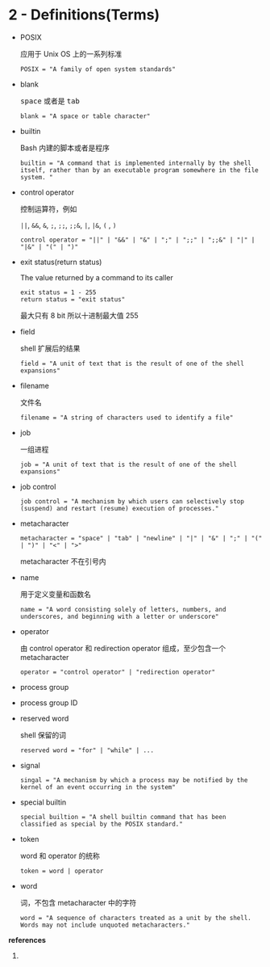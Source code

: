 # 2 - Definitions(Terms)

- POSIX

  应用于 Unix OS 上的一系列标准

  ```
  POSIX = "A family of open system standards"
  ```

- blank

  <kbd>space</kbd> 或者是 <kbd>tab</kbd>

  ```
  blank = "A space or table character"
  ```

- builtin

  Bash 内建的脚本或者是程序

  ```
  builtin = "A command that is implemented internally by the shell itself, rather than by an executable program somewhere in the file system. "
  ```

- control operator

  控制运算符，例如

  `||`, `&&`, `&`, `;`, `;;`, `;;&`, `|`, `|&`, `(` , `)`

  ```
  control operator = "||" | "&&" | "&" | ";" | ";;" | ";;&" | "|" | "|&" | "(" | ")"
  ```

- exit status(return status)

  The value returned by a command to its caller

  ```
  exit status = 1 - 255
  return status = "exit status"
  ```

  最大只有 8 bit 所以十进制最大值 255

- field

  shell 扩展后的结果
  
  ```
  field = "A unit of text that is the result of one of the shell expansions"
  ```

- filename

  文件名

  ```
  filename = "A string of characters used to identify a file"
  ```

- job

  一组进程

  ```
  job = "A unit of text that is the result of one of the shell expansions"
  ```

- job control

  ```
  job control = "A mechanism by which users can selectively stop (suspend) and restart (resume) execution of processes."
  ```

- metacharacter

  ```
  metacharacter = "space" | "tab" | "newline" | "|" | "&" | ";" | "(" | ")" | "<" | ">"
  ```

  metacharacter 不在引号内

- name

  用于定义变量和函数名

  ```
  name = "A word consisting solely of letters, numbers, and underscores, and beginning with a letter or underscore"
  ```

- operator

  由 control operator 和 redirection operator 组成，至少包含一个 metacharacter

  ```
  operator = "control operator" | "redirection operator"
  ```

- process group

- process group ID

- reserved word

  shell 保留的词

  ```
  reserved word = "for" | "while" | ...
  ```

- signal

  ```
  singal = "A mechanism by which a process may be notified by the kernel of an event occurring in the system"
  ```

- special builtin

  ```
  special builtion = "A shell builtin command that has been classified as special by the POSIX standard."
  ```

- token

  word 和 operator 的统称

  ```
  token = word | operator
  ```

- word

  词，不包含 metacharacter 中的字符

  ```
  word = "A sequence of characters treated as a unit by the shell. Words may not include unquoted metacharacters."
  ```

**references**

1. [^1]:https://www.gnu.org/savannah-checkouts/gnu/bash/manual/bash.html#Definitions